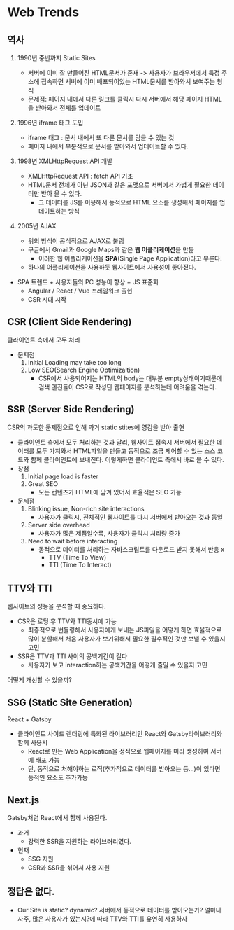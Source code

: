 # Web Trends

## 역사

1. 1990년 중반까지 Static Sites
    - 서버에 이미 잘 만들어진 HTML문서가 존재 -> 사용자가 브라우저에서 특정 주소에 접속하면 서버에 이미 배포되어있는 HTML문서를 받아와서 보여주는 형식
    - 문제점: 페이지 내에서 다른 링크를 클릭시 다시 서버에서 해당 페이지 HTML을 받아와서 전체를 업데이트


2. 1996년 iframe 태그 도입
    - iframe 태그 : 문서 내에서 또 다른 문서를 담을 수 있는 것
    - 페이지 내에서 부분적으로 문서를 받아와서 업데이트할 수 있다.

3. 1998년 XMLHttpRequest API 개발
    - XMLHttpRequest API : fetch API 기초
    - HTML문서 전체가 아닌 JSON과 같은 포맷으로 서버에서 가볍게 필요한 데이터만 받아 올 수 있다.
        - 그 데이터를 JS를 이용해서 동적으로 HTML 요소를 생성해서 페이지를 업데이트하는 방식

4. 2005년 AJAX
    - 위의 방식이 공식적으로 AJAX로 불림
    - 구글에서 Gmail과 Google Maps과 같은 **웹 어플리케이션**을 만듦
        - 이러한 웹 어플리케이션을 **SPA**(Single Page Application)라고 부른다.
    - 하나의 어플리케이션을 사용하듯 웹사이트에서 사용성이 좋아졌다.


- SPA 트렌드 + 사용자들의 PC 성능이 향상 + JS 표준화
    - Angular / React / Vue 프레임워크 출현
    - CSR 시대 시작

## CSR (Client Side Rendering)
클라이언트 측에서 모두 처리

- 문제점
    1. Initial Loading may take too long
    2. Low SEO(Search Engine Optimizaition)
        - CSR에서 사용되어지는 HTML의 body는 대부분 empty상태이기때문에 검색 엔진들이 CSR로 작성딘 웹페이지를 분석하는데 어려움을 겪는다.

## SSR (Server Side Rendering)
CSR의 과도한 문제점으로 인해 과거 static stites에 영감을 받아 출현
- 클라이언트 측에서 모두 처리하는 것과 달리, 웹사이트 접속시 서버에서 필요한 데이터를 모두 가져와서 HTML파일을 만들고 동적으로 조금 제어할 수 있는 소스 코드와 함께 클라이언트에 보내진다. 이렇게하면 클라이언트 측에서 바로 볼 수 있다.
- 장점
    1. Initial page load is faster
    2. Great SEO
        - 모든 컨텐츠가 HTML에 담겨 있어서 효율적은 SEO 가능
- 문제점 
    1. Blinking issue, Non-rich site interactions
        - 사용자가 클릭시, 전체적인 웹사이트를 다시 서버에서 받아오는 것과 동일
    2. Server side overhead
        - 사용자가 많은 제품일수록, 사용자가 클릭시 처리량 증가
    3. Need to wait before interacting
        - 동적으로 데이터를 처리하는 자바스크립트를 다운로드 받지 못해서 반응 x
            - TTV (Time To View)
            - TTI (Time To Interact)

## TTV와 TTI
웹사이트의 성능을 분석할 때 중요하다.
- CSR은 로딩 후 TTV와 TTI동시에 가능
    - 최종적으로 번들링해서 사용자에게 보내는 JS파일을 어떻게 하면 효율적으로 많이 분할해서 처음 사용자가 보기위해서 필요한 필수적인 것만 보낼 수 있을지 고민
- SSR은 TTV과 TTI 사이의 공백기간이 길다
    - 사용자가 보고 interaction하는 공백기간을 어떻게 줄일 수 있을지 고민

어떻게 개선할 수 있을까?
## SSG (Static Site Generation)
React + Gatsby
- 클라이언트 사이드 렌더링에 특화된 라이브러리인 React와 Gatsby라이브러리와 함께 사용시
    - React로 만든 Web Application을 정적으로 웹페이지를 미리 생성하여 서버에 배포 가능
    - 단, 동적으로 처해야하는 로직(추가적으로 데이터를 받아오는 등...)이 있다면 동적인 요소도 추가가능

## Next.js
Gatsby처럼 React에서 함께 사용된다.
- 과거
    - 강력한 SSR을 지원하는 라이브러리였다.
- 현재
    - SSG 지원
    - CSR과 SSR을 섞어서 사용 지원


## 정답은 없다.
- Our Site is static? dynamic? 서버에서 동적으로 데이터를 받아오는가? 얼마나 자주, 많은 사용자가 있는지?에 따라 TTV와 TTI를 유연히 사용하자